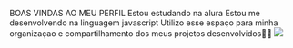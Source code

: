 BOAS VINDAS AO MEU PERFIL 
Estou estudando na alura
Estou me desenvolvendo na linguagem javascript
Utilizo esse espaço para minha organizaçao e compartilhamento dos meus projetos desenvolvidos🤟🔥
![](https://ogimg.infoglobo.com.br/economia/13519999-de3-44b/FT1086A/0temp3.jpg)
